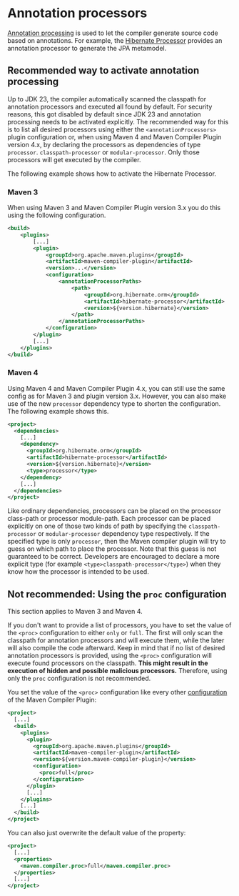 <!--
Licensed to the Apache Software Foundation (ASF) under one
or more contributor license agreements.  See the NOTICE file
distributed with this work for additional information
regarding copyright ownership.  The ASF licenses this file
to you under the Apache License, Version 2.0 (the
"License"); you may not use this file except in compliance
with the License.  You may obtain a copy of the License at

http://www.apache.org/licenses/LICENSE-2.0

Unless required by applicable law or agreed to in writing,
software distributed under the License is distributed on an
"AS IS" BASIS, WITHOUT WARRANTIES OR CONDITIONS OF ANY
KIND, either express or implied.  See the License for the
specific language governing permissions and limitations
under the License.
-->

# Annotation processors

[Annotation processing](https://docs.oracle.com/en/java/javase/23/docs/specs/man/javac.html#annotation-processing) is used to let the compiler generate source code based on annotations.
For example, the [Hibernate Processor](https://hibernate.org/orm/processor/) provides an annotation processor to generate the JPA metamodel.

## Recommended way to activate annotation processing
Up to JDK 23, the compiler automatically scanned the classpath for annotation processors and executed all found by default.
For security reasons, this got disabled by default since JDK 23 and annotation processing needs to be activated explicitly.
The recommended way for this is to list all desired processors using either the `<annotationProcessors>` plugin configuration
or, when using Maven 4 and Maven Compiler Plugin version 4.x, by declaring the processors as dependencies of type `processor`. `classpath-processor` or `modular-processor`.
Only those processors will get executed by the compiler.

The following example shows how to activate the Hibernate Processor.

### Maven 3
When using Maven 3 and Maven Compiler Plugin version 3.x you do this using the following configuration.

```xml
<build>
    <plugins>
        [...]
        <plugin>
            <groupId>org.apache.maven.plugins</groupId>
            <artifactId>maven-compiler-plugin</artifactId>
            <version>...</version>
            <configuration>
                <annotationProcessorPaths>
                    <path>
                        <groupId>org.hibernate.orm</groupId>
                        <artifactId>hibernate-processor</artifactId>
                        <version>${version.hibernate}</version>
                    </path>
                </annotationProcessorPaths>
            </configuration>
        </plugin>
        [...]
    </plugins>
</build>
```

### Maven 4
Using Maven 4 and Maven Compiler Plugin 4.x, you can still use the same config as for Maven 3 and plugin version 3.x.
However, you can also make use of the new `processor` dependency type to shorten the configuration.
The following example shows this.

```xml
<project>
  <dependencies>
    [...]
    <dependency>
      <groupId>org.hibernate.orm</groupId>
      <artifactId>hibernate-processor</artifactId>
      <version>${version.hibernate}</version>
      <type>processor</type>
    </dependency>
    [...]
  </dependencies>
</project>
```

Like ordinary dependencies, processors can be placed on the processor class-path or processor module-path.
Each processor can be placed explicitly on one of those two kinds of path by specifying the
`classpath-processor` or `modular-processor` dependency type respectively.
If the specified type is only `processor`, then the Maven compiler plugin will try to guess on which path to place the processor.
Note that this guess is not guaranteed to be correct.
Developers are encouraged to declare a more explicit type (for example `<type>classpath-processor</type>`) when they know how the processor is intended to be used.


## Not recommended: Using the `proc` configuration

This section applies to Maven 3 and Maven 4.

If you don't want to provide a list of processors, you have to set the value of the `<proc>` configuration to either `only` or `full`.
The first will only scan the classpath for annotation processors and will execute them, while the later will also compile the code afterward.
Keep in mind that if no list of desired annotation processors is provided, using the `<proc>` configuration will execute found processors on the classpath.
**This might result in the execution of hidden and possible malicious processors.**
Therefore, using only the `proc` configuration is not recommended.

You set the value of the `<proc>` configuration like every other [configuration](/usage.html) of the Maven Compiler Plugin:

```xml
<project>
  [...]
  <build>
    <plugins>
      <plugin>
        <groupId>org.apache.maven.plugins</groupId>
        <artifactId>maven-compiler-plugin</artifactId>
        <version>${version.maven-compiler-plugin}</version>
        <configuration>
          <proc>full</proc>
        </configuration>
      </plugin>
      [...]
    </plugins>
    [...]
  </build>
</project>
```

You can also just overwrite the default value of the property:

```xml
<project>
  [...]
  <properties>
    <maven.compiler.proc>full</maven.compiler.proc>
  </properties>
  [...]
</project>
```
